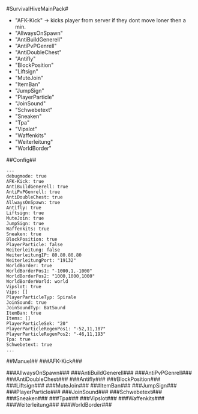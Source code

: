 #SurvivalHiveMainPack#

- "AFK-Kick" -> kicks player from server if they dont move loner then a min.
- "AllwaysOnSpawn"
- "AntiBuildGenerell"
- "AntiPvPGenrell"
- "AntiDoubleChest"
- "Antifly"
- "BlockPosition"
- "Liftsign"
- "MuteJoin"
- "ItemBan"
- "JumpSign"
- "PlayerParticle"
- "JoinSound"
- "Schwebetext"
- "Sneaken"
- "Tpa"
- "Vipslot"
- "Waffenkits"
- "Weiterleitung"
- "WorldBorder"

##Config##
```
---
debugmode: true
AFK-Kick: true
AntiBuildGenerell: true
AntiPvPGenrell: true
AntiDoubleChest: true
AllwaysOnSpawn: true
Antifly: true
Liftsign: true
MuteJoin: true
JumpSign: true
Waffenkits: true
Sneaken: true
BlockPosition: true
PlayerParticle: false
Weiterleitung: false
WeiterleitungIP: 80.80.80.80
WeiterleitungPort: "19132"
WorldBorder: true
WorldBorderPos1: "-1000,1,-1000"
WorldBorderPos2: "1000,1000,1000"
WorldBorderWorld: world
Vipslot: true
Vips: []
PlayerParticleTyp: Spirale
JoinSound: true
JoinSoundTyp: BatSound
ItemBan: true
Items: []
PlayerParticleSek: "20"
PlayerParticleRegenPos1: "-52,11,187"
PlayerParticleRegenPos2: "-46,11,193"
Tpa: true
Schwebetext: true
...

```

##Manuel##
###AFK-Kick###

###AllwaysOnSpawn###
###AntiBuildGenerell###
###AntiPvPGenrell###
###AntiDoubleChest###
###Antifly###
###BlockPosition###
###Liftsign###
###MuteJoin###
###ItemBan###
###JumpSign###
###PlayerParticle###
###JoinSound###
###Schwebetext###
###Sneaken###
###Tpa###
###Vipslot###
###Waffenkits###
###Weiterleitung###
###WorldBorder###
